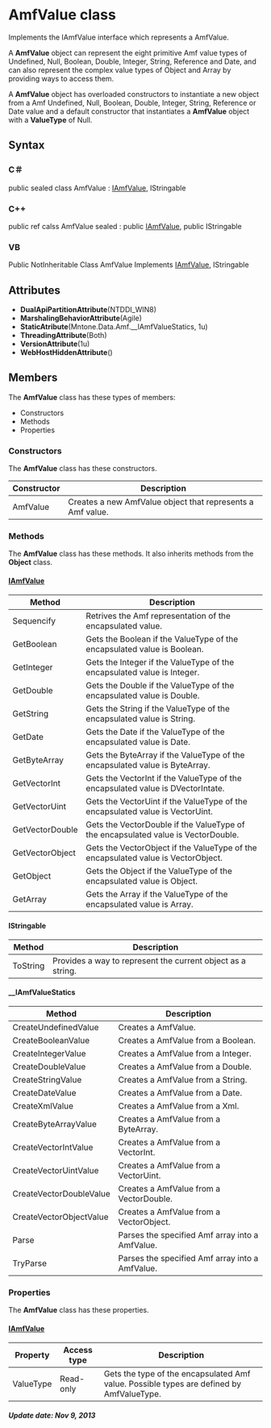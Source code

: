 # AmfValue class
Implements the IAmfValue interface which represents a AmfValue.

A **AmfValue** object can represent the eight primitive Amf value types of Undefined, Null, Boolean, Double, Integer, String, Reference and Date, and can also represent the complex value types of Object and Array by providing ways to access them.

A **AmfValue** object has overloaded constructors to instantiate a new object from a Amf Undefined, Null, Boolean, Double, Integer, String, Reference or Date value and a default constructor that instantiates a **AmfValue** object with a **ValueType** of Null.

## Syntax

### C＃
public sealed class AmfValue : [IAmfValue](Root.IAmfValue.md), IStringable

### C++
public ref calss AmfValue sealed : public [IAmfValue](Root.IAmfValue.md), public IStringable

### VB
Public NotInheritable Class AmfValue Implements [IAmfValue](Root.IAmfValue.md), IStringable

## Attributes

- **DualApiPartitionAttribute**(NTDDI_WIN8)
- **MarshalingBehaviorAttribute**(Agile)
- **StaticAtribute**(Mntone.Data.Amf.__IAmfValueStatics, 1u)
- **ThreadingAttribute**(Both)
- **VersionAttribute**(1u)
- **WebHostHiddenAttribute**()

## Members
The **AmfValue** class has these types of members:

- Constructors
- Methods
- Properties

### Constructors
The **AmfValue** class has these constructors.

Constructor|Description
-----------|-----------
AmfValue   |Creates a new AmfValue object that represents a Amf value.

### Methods
The **AmfValue** class has these methods. It also inherits methods from the **Object** class.

#### [IAmfValue](Root.IAmfValue.md)

Method         |Description
---------------|-----------
Sequencify　    |Retrives the Amf representation of the encapsulated value.
GetBoolean     |Gets the Boolean if the ValueType of the encapsulated value is Boolean.
GetInteger     |Gets the Integer if the ValueType of the encapsulated value is Integer.
GetDouble      |Gets the Double if the ValueType of the encapsulated value is Double.
GetString      |Gets the String if the ValueType of the encapsulated value is String.
GetDate        |Gets the Date if the ValueType of the encapsulated value is Date.
GetByteArray   |Gets the ByteArray if the ValueType of the encapsulated value is ByteArray.
GetVectorInt   |Gets the VectorInt if the ValueType of the encapsulated value is DVectorIntate.
GetVectorUint  |Gets the VectorUint if the ValueType of the encapsulated value is VectorUint.
GetVectorDouble|Gets the VectorDouble if the ValueType of the encapsulated value is VectorDouble.
GetVectorObject|Gets the VectorObject if the ValueType of the encapsulated value is VectorObject.
GetObject      |Gets the Object if the ValueType of the encapsulated value is Object.
GetArray       |Gets the Array if the ValueType of the encapsulated value is Array.

#### IStringable

Method  |Description
--------|-----------
ToString|Provides a way to represent the current object as a string. 

#### __IAmfValueStatics

Method                 |Description
-----------------------|-----------
CreateUndefinedValue   |Creates a AmfValue.
CreateBooleanValue     |Creates a AmfValue from a Boolean.
CreateIntegerValue     |Creates a AmfValue from a Integer.
CreateDoubleValue      |Creates a AmfValue from a Double.
CreateStringValue      |Creates a AmfValue from a String.
CreateDateValue        |Creates a AmfValue from a Date.
CreateXmlValue         |Creates a AmfValue from a Xml.
CreateByteArrayValue   |Creates a AmfValue from a ByteArray.
CreateVectorIntValue   |Creates a AmfValue from a VectorInt.
CreateVectorUintValue  |Creates a AmfValue from a VectorUint.
CreateVectorDoubleValue|Creates a AmfValue from a VectorDouble.
CreateVectorObjectValue|Creates a AmfValue from a VectorObject.
Parse                  |Parses the specified Amf array into a AmfValue.
TryParse               |Parses the specified Amf array into a AmfValue.

### Properties
The **AmfValue** class has these properties.

#### [IAmfValue](Root.IAmfValue.md)

Property |Access type|Description
---------|-----------|-----------
ValueType|Read-only  |Gets the type of the encapsulated Amf value. Possible types are defined by AmfValueType.

##### Update date: Nov 9, 2013
